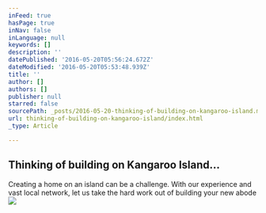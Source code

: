 ```yaml
---
inFeed: true
hasPage: true
inNav: false
inLanguage: null
keywords: []
description: ''
datePublished: '2016-05-20T05:56:24.672Z'
dateModified: '2016-05-20T05:53:48.939Z'
title: ''
author: []
authors: []
publisher: null
starred: false
sourcePath: _posts/2016-05-20-thinking-of-building-on-kangaroo-island.md
url: thinking-of-building-on-kangaroo-island/index.html
_type: Article

---
```

## Thinking of building on Kangaroo Island...

Creating a home on an island can be a challenge. With our experience and vast local network, let us take the hard work out of building your new abode
![](https://the-grid-user-content.s3-us-west-2.amazonaws.com/cd496f57-f894-4ab6-9d15-8fe234feb04f.jpg)